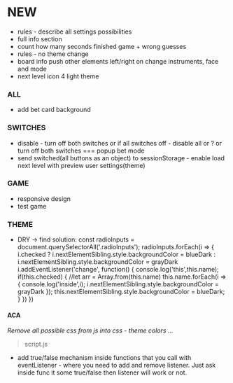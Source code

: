 # NEW
- rules - describe all settings possibilities
- full info section
- count how many seconds finished game + wrong guesses
- rules - no theme change
- board info push other elements left/right on change instruments, face and mode
- next level icon 4 light theme

### ALL
- add bet card background

### SWITCHES
- disable - turn off both switches or if all switches off - disable all or ? or turn off both switches === popup bet mode
- send switched(all buttons as an object) to sessionStorage - enable load next level with preview user settings(theme)

### GAME
- responsive design
- test game

### THEME
- DRY -> find solution: 
const radioInputs = document.querySelectorAll('.radioInputs');
  radioInputs.forEach(i => { 
      i.checked ? i.nextElementSibling.style.backgroundColor = blueDark : i.nextElementSibling.style.backgroundColor = grayDark
      i.addEventListener('change', function() {
        console.log('this',this.name);
        if(this.checked) {
            //let arr = Array.from(this.name)
            this.name.forEach(i => { 
                console.log('inside',i);
                i.nextElementSibling.style.backgroundColor = grayDark
            }); 
            this.nextElementSibling.style.backgroundColor = blueDark;
        } 
    })
}) 


#### ACA
*Remove all possible css from js into css - theme colors ...*

> script.js
- add true/false mechanism inside functions that you call with eventListener - where
  you need to add and remove listener. Just ask inside func it some true/false then listener
  will work or not.


